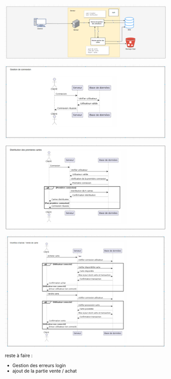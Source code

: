 ![alt text](../Image/image.png)

![alt text](../Image/image-1.png)

![alt text](../Image/image-2.png)

![alt text](../Image/image-3.png)

reste à faire :
- Gestion des erreurs login
- ajout de la partie vente / achat 